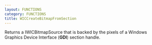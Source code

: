 ```yaml
---
layout: FUNCTIONS
category: FUNCTIONS
title: WICCreateBitmapFromSection
---
```


Returns a IWICBitmapSource that is backed by the pixels of a Windows Graphics Device Interface (**GDI**) section handle.
